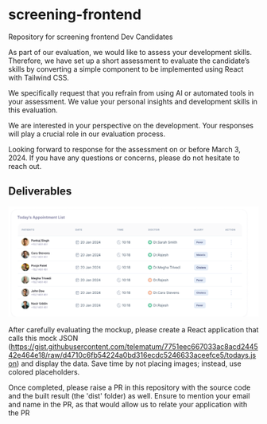# screening-frontend
Repository for screening frontend Dev Candidates

As part of our evaluation, we would like to assess your development skills. Therefore, we have set up a short assessment to evaluate the candidate’s skills by converting a simple component to be implemented using React with Tailwind CSS.

We specifically request that you refrain from using AI or automated tools in your assessment. We value your personal insights and development skills in this evaluation.

We are interested in your perspective on the development. Your responses will play a crucial role in our evaluation process.

Looking forward to response for the assessment on or before March 3, 2024. If you have any questions or concerns, please do not hesitate to reach out.

## Deliverables
![](Figma-Mockup.png)

After carefully evaluating the mockup, please create a React application that calls this mock JSON (https://gist.githubusercontent.com/telematum/7751eec667033ac8acd244542e464e18/raw/d4710c6fb54224a0bd316ecdc5246633aceefce5/todays.json) and display the data. Save time by not placing images; instead, use colored placeholders.

Once completed, please raise a PR in this repository with the source code and the built result (the 'dist' folder) as well. Ensure to mention your email and name in the PR, as that would allow us to relate your application with the PR
